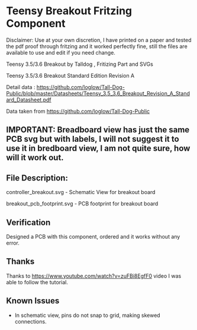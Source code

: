 # Teensy Breakout Fritzing Component
Disclaimer: Use at your own discretion, I have printed on a paper and tested the pdf proof through fritzing and it worked perfectly fine, still the files are available to use and edit if you need change.

Teensy 3.5/3.6 Breakout by Talldog , Fritizing Part and SVGs

Teensy 3.5/3.6 Breakout Standard Edition Revision A

Detail data : https://github.com/loglow/Tall-Dog-Public/blob/master/Datasheets/Teensy_3.5_3.6_Breakout_Revision_A_Standard_Datasheet.pdf

Data taken from https://github.com/loglow/Tall-Dog-Public

## IMPORTANT: Breadboard view has just the same PCB svg but with labels, I will not suggest it to use it in bredboard view, I am not quite sure, how will it work out.



## File Description:

controller_breakout.svg - Schematic View for breakout board

breakout_pcb_footprint.svg - PCB footprint for breakout board   

## Verification
Designed a PCB with this component, ordered and it works without any error.

## Thanks

Thanks to https://www.youtube.com/watch?v=zuFBi8EgfF0 video I was able to follow the tutorial.

## Known Issues

* In schematic view, pins do not snap to grid, making skewed connections.
